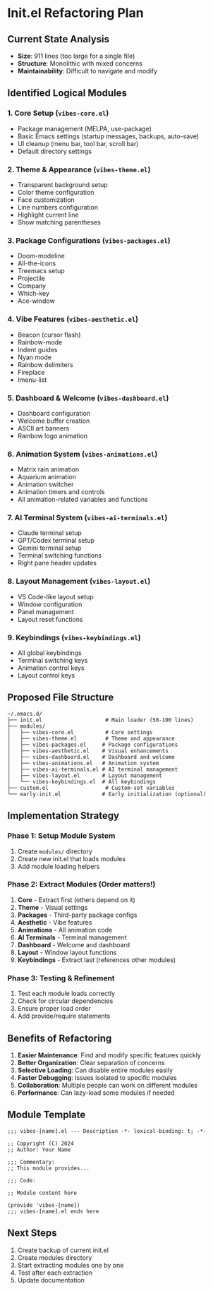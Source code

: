 # Init.el Refactoring Plan

## Current State Analysis
- **Size**: 911 lines (too large for a single file)
- **Structure**: Monolithic with mixed concerns
- **Maintainability**: Difficult to navigate and modify

## Identified Logical Modules

### 1. **Core Setup** (`vibes-core.el`)
- Package management (MELPA, use-package)
- Basic Emacs settings (startup messages, backups, auto-save)
- UI cleanup (menu bar, tool bar, scroll bar)
- Default directory settings

### 2. **Theme & Appearance** (`vibes-theme.el`)
- Transparent background setup
- Color theme configuration
- Face customization
- Line numbers configuration
- Highlight current line
- Show matching parentheses

### 3. **Package Configurations** (`vibes-packages.el`)
- Doom-modeline
- All-the-icons
- Treemacs setup
- Projectile
- Company
- Which-key
- Ace-window

### 4. **Vibe Features** (`vibes-aesthetic.el`)
- Beacon (cursor flash)
- Rainbow-mode
- Indent guides
- Nyan mode
- Rainbow delimiters
- Fireplace
- Imenu-list

### 5. **Dashboard & Welcome** (`vibes-dashboard.el`)
- Dashboard configuration
- Welcome buffer creation
- ASCII art banners
- Rainbow logo animation

### 6. **Animation System** (`vibes-animations.el`)
- Matrix rain animation
- Aquarium animation
- Animation switcher
- Animation timers and controls
- All animation-related variables and functions

### 7. **AI Terminal System** (`vibes-ai-terminals.el`)
- Claude terminal setup
- GPT/Codex terminal setup
- Gemini terminal setup
- Terminal switching functions
- Right pane header updates

### 8. **Layout Management** (`vibes-layout.el`)
- VS Code-like layout setup
- Window configuration
- Panel management
- Layout reset functions

### 9. **Keybindings** (`vibes-keybindings.el`)
- All global keybindings
- Terminal switching keys
- Animation control keys
- Layout control keys

## Proposed File Structure
```
~/.emacs.d/
├── init.el                    # Main loader (50-100 lines)
├── modules/
│   ├── vibes-core.el          # Core settings
│   ├── vibes-theme.el         # Theme and appearance
│   ├── vibes-packages.el     # Package configurations
│   ├── vibes-aesthetic.el    # Visual enhancements
│   ├── vibes-dashboard.el    # Dashboard and welcome
│   ├── vibes-animations.el   # Animation system
│   ├── vibes-ai-terminals.el # AI terminal management
│   ├── vibes-layout.el       # Layout management
│   └── vibes-keybindings.el  # All keybindings
├── custom.el                  # Custom-set variables
└── early-init.el             # Early initialization (optional)
```

## Implementation Strategy

### Phase 1: Setup Module System
1. Create `modules/` directory
2. Create new init.el that loads modules
3. Add module loading helpers

### Phase 2: Extract Modules (Order matters!)
1. **Core** - Extract first (others depend on it)
2. **Theme** - Visual settings
3. **Packages** - Third-party package configs
4. **Aesthetic** - Vibe features
5. **Animations** - All animation code
6. **AI Terminals** - Terminal management
7. **Dashboard** - Welcome and dashboard
8. **Layout** - Window layout functions
9. **Keybindings** - Extract last (references other modules)

### Phase 3: Testing & Refinement
1. Test each module loads correctly
2. Check for circular dependencies
3. Ensure proper load order
4. Add provide/require statements

## Benefits of Refactoring
1. **Easier Maintenance**: Find and modify specific features quickly
2. **Better Organization**: Clear separation of concerns
3. **Selective Loading**: Can disable entire modules easily
4. **Faster Debugging**: Issues isolated to specific modules
5. **Collaboration**: Multiple people can work on different modules
6. **Performance**: Can lazy-load some modules if needed

## Module Template
```elisp
;;; vibes-[name].el --- Description -*- lexical-binding: t; -*-

;; Copyright (C) 2024
;; Author: Your Name

;;; Commentary:
;; This module provides...

;;; Code:

;; Module content here

(provide 'vibes-[name])
;;; vibes-[name].el ends here
```

## Next Steps
1. Create backup of current init.el
2. Create modules directory
3. Start extracting modules one by one
4. Test after each extraction
5. Update documentation